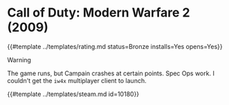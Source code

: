 # Call of Duty: Modern Warfare 2 (2009)
<!-- script:Aliases [
    "Call of Duty: Modern Warfare II (2009)",
    "Modern Warfare II (2009)",
    "Modern Warfare 2 (2009)"
] -->

{{#template ../templates/rating.md status=Bronze installs=Yes opens=Yes}}

> [!WARNING]
> The game runs, but Campain crashes at certain points. Spec Ops work. I couldn't get the `iw4x` multiplayer client to launch.

{{#template ../templates/steam.md id=10180}}
